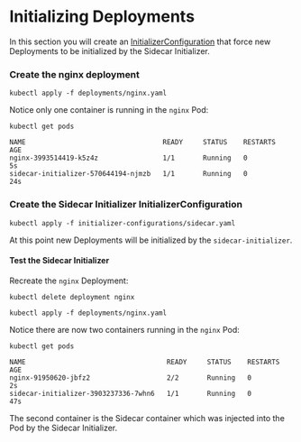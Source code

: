 # Initializing Deployments

In this section you will create an [InitializerConfiguration](https://kubernetes.io/docs/admin/extensible-admission-controllers/#configure-initializers-on-the-fly) that force new Deployments to be initialized by the Sidecar Initializer.

### Create the nginx deployment

```
kubectl apply -f deployments/nginx.yaml
```

Notice only one container is running in the `nginx` Pod:

```
kubectl get pods
```
```
NAME                                  READY     STATUS    RESTARTS   AGE
nginx-3993514419-k5z4z                1/1       Running   0          5s
sidecar-initializer-570644194-njmzb   1/1       Running   0          24s
```

### Create the Sidecar Initializer InitializerConfiguration

```
kubectl apply -f initializer-configurations/sidecar.yaml
```

At this point new Deployments will be initialized by the `sidecar-initializer`.

#### Test the Sidecar Initializer

Recreate the `nginx` Deployment:

```
kubectl delete deployment nginx
```

```
kubectl apply -f deployments/nginx.yaml
```

Notice there are now two containers running in the `nginx` Pod:

```
kubectl get pods
```
```
NAME                                   READY     STATUS    RESTARTS   AGE
nginx-91950620-jbfz2                   2/2       Running   0          2s
sidecar-initializer-3903237336-7whn6   1/1       Running   0          47s
```

The second container is the Sidecar container which was injected into the Pod by the Sidecar Initializer.
